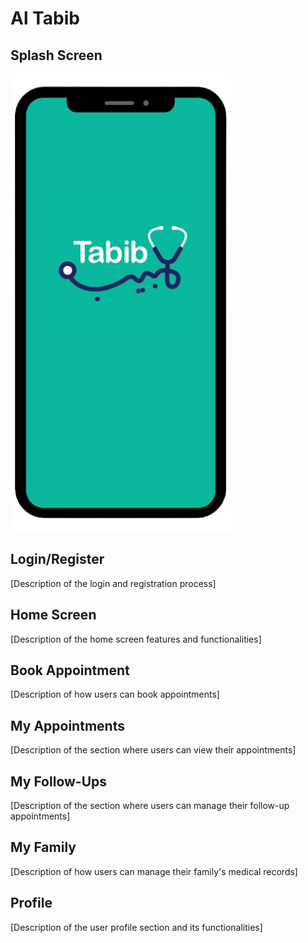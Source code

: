 # Al Tabib

## Splash Screen

<img src="https://github.com/Syed-Anas-Ahmed/Al-Tabib-Development/raw/main/screenshots/splash.png" width="70%" alt="Splash Screen">

## Login/Register

[Description of the login and registration process]

## Home Screen

[Description of the home screen features and functionalities]

## Book Appointment

[Description of how users can book appointments]

## My Appointments

[Description of the section where users can view their appointments]

## My Follow-Ups

[Description of the section where users can manage their follow-up appointments]

## My Family

[Description of how users can manage their family's medical records]

## Profile

[Description of the user profile section and its functionalities]
